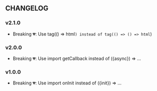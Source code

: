 ## CHANGELOG

### v2.1.0
- Breaking 💔: Use tag(() => html``) instead of tag(() => () => html``)

### v2.0.0
- Breaking 💔: Use import getCallback instead of ({async}) => ...

### v1.0.0
- Breaking 💔: Use import onInit instead of ({init}) => ...
